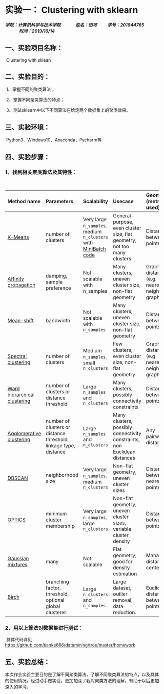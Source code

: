 # 实验一： Clustering with sklearn 

##### 学院：计算机科学与技术学院    　　　 姓名：田可 　　 学号：201944765   　　　  时间：2019/10/14


## 一、实验项目名称：

​			Clustering with sklean

## 二、实验目的：

​			1、掌握不同的聚类算法；

​			2、掌握不同聚类算法的特点；

​			3、测试sklearn中以下不同算法在给定两个数据集上的聚类效果。

## 三、实验环境：

​			Python3、Windows10、Anaconda、Pycharm等

## 四、实验步骤：

### 1、找到相关聚类算法及其特性：

​						

| Method name                                                  | Parameters                                                   | Scalability                                                  | Usecase                                                      | Geometry (metric used)                       |
| :----------------------------------------------------------- | :----------------------------------------------------------- | :----------------------------------------------------------- | :----------------------------------------------------------- | :------------------------------------------- |
| [K-Means](https://scikit-learn.org/stable/modules/clustering.html#k-means) | number of clusters                                           | Very large `n_samples`, medium `n_clusters` with [MiniBatch code](https://scikit-learn.org/stable/modules/clustering.html#mini-batch-kmeans) | General-purpose, even cluster size, flat geometry, not too many clusters | Distances between points                     |
| [Affinity propagation](https://scikit-learn.org/stable/modules/clustering.html#affinity-propagation) | damping, sample preference                                   | Not scalable with n_samples                                  | Many clusters, uneven cluster size, non-flat geometry        | Graph distance (e.g. nearest-neighbor graph) |
| [Mean-shift](https://scikit-learn.org/stable/modules/clustering.html#mean-shift) | bandwidth                                                    | Not scalable with `n_samples`                                | Many clusters, uneven cluster size, non-flat geometry        | Distances between points                     |
| [Spectral clustering](https://scikit-learn.org/stable/modules/clustering.html#spectral-clustering) | number of clusters                                           | Medium `n_samples`, small `n_clusters`                       | Few clusters, even cluster size, non-flat geometry           | Graph distance (e.g. nearest-neighbor graph) |
| [Ward hierarchical clustering](https://scikit-learn.org/stable/modules/clustering.html#hierarchical-clustering) | number of clusters or distance threshold                     | Large `n_samples` and `n_clusters`                           | Many clusters, possibly connectivity constraints             | Distances between points                     |
| [Agglomerative clustering](https://scikit-learn.org/stable/modules/clustering.html#hierarchical-clustering) | number of clusters or distance threshold, linkage type, distance | Large `n_samples` and `n_clusters`                           | Many clusters, possibly connectivity constraints, non Euclidean distances | Any pairwise distance                        |
| [DBSCAN](https://scikit-learn.org/stable/modules/clustering.html#dbscan) | neighborhood size                                            | Very large `n_samples`, medium `n_clusters`                  | Non-flat geometry, uneven cluster sizes                      | Distances between nearest points             |
| [OPTICS](https://scikit-learn.org/stable/modules/clustering.html#optics) | minimum cluster membership                                   | Very large `n_samples`, large `n_clusters`                   | Non-flat geometry, uneven cluster sizes, variable cluster density | Distances between points                     |
| [Gaussian mixtures](https://scikit-learn.org/stable/modules/mixture.html#mixture) | many                                                         | Not scalable                                                 | Flat geometry, good for density estimation                   | Mahalanobis distances to centers             |
| [Birch](https://scikit-learn.org/stable/modules/clustering.html#birch) | branching factor, threshold, optional global clusterer.      | Large `n_clusters` and `n_samples`                           | Large dataset, outlier removal, data reduction.              | Euclidean distance between points            |

### 2、用以上算法对数据集进行测试：

​         具体代码详见 https://github.com/tianke666/datamining/tree/master/homework

## 五、实验总结：

​		本次作业实验主要目的是了解不同聚类算法，了解不同聚类算法的特点，以及具体的使用情况。经过动手做实验，更加加深了我对聚类方法的理解，有助于以后更加深入的学习。
